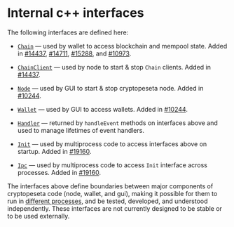 # Internal c++ interfaces

The following interfaces are defined here:

* [`Chain`](chain.h) — used by wallet to access blockchain and mempool state. Added in [#14437](https://github.com/CryptoPesetaCPts/CryptoPeseta/pull/14437), [#14711](https://github.com/CryptoPesetaCPts/CryptoPeseta/pull/14711), [#15288](https://github.com/CryptoPesetaCPts/CryptoPeseta/pull/15288), and [#10973](https://github.com/CryptoPesetaCPts/CryptoPeseta/pull/10973).

* [`ChainClient`](chain.h) — used by node to start & stop `Chain` clients. Added in [#14437](https://github.com/CryptoPesetaCPts/CryptoPeseta/pull/14437).

* [`Node`](node.h) — used by GUI to start & stop cryptopeseta node. Added in [#10244](https://github.com/CryptoPesetaCPts/CryptoPeseta/pull/10244).

* [`Wallet`](wallet.h) — used by GUI to access wallets. Added in [#10244](https://github.com/CryptoPesetaCPts/CryptoPeseta/pull/10244).

* [`Handler`](handler.h) — returned by `handleEvent` methods on interfaces above and used to manage lifetimes of event handlers.

* [`Init`](init.h) — used by multiprocess code to access interfaces above on startup. Added in [#19160](https://github.com/CryptoPesetaCPts/CryptoPeseta/pull/19160).

* [`Ipc`](ipc.h) — used by multiprocess code to access `Init` interface across processes. Added in [#19160](https://github.com/CryptoPesetaCPts/CryptoPeseta/pull/19160).

The interfaces above define boundaries between major components of cryptopeseta code (node, wallet, and gui), making it possible for them to run in [different processes](../../doc/multiprocess.md), and be tested, developed, and understood independently. These interfaces are not currently designed to be stable or to be used externally.
